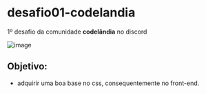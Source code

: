 # desafio01-codelandia

1º desafio da comunidade <b>codelândia</b> no discord

![image](https://user-images.githubusercontent.com/65836646/148679732-dcf372d9-c9ce-4cf9-94e0-a094862404d8.png)

## Objetivo:
* adquirir uma boa base no css, consequentemente no front-end.
